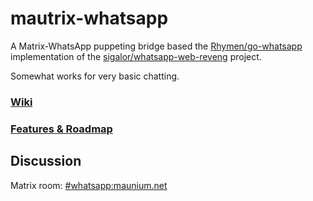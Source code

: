 # mautrix-whatsapp
A Matrix-WhatsApp puppeting bridge based the [Rhymen/go-whatsapp](https://github.com/Rhymen/go-whatsapp)
implementation of the [sigalor/whatsapp-web-reveng](https://github.com/sigalor/whatsapp-web-reveng) project.

Somewhat works for very basic chatting.

### [Wiki](https://github.com/tulir/mautrix-whatsapp/wiki)

### [Features & Roadmap](https://github.com/tulir/mautrix-whatsapp/blob/master/ROADMAP.md)

## Discussion
Matrix room: [#whatsapp:maunium.net](https://matrix.to/#/#whatsapp:maunium.net)
